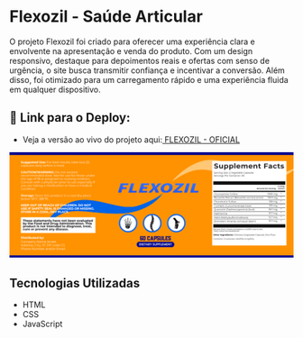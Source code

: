 # Flexozil - Saúde Articular
O projeto Flexozil foi criado para oferecer uma experiência clara e envolvente na apresentação e venda do produto. Com um design responsivo, destaque para depoimentos reais e ofertas com senso de urgência, o site busca transmitir confiança e incentivar a conversão. Além disso, foi otimizado para um carregamento rápido e uma experiência fluida em qualquer dispositivo.
## 🔗 Link para o Deploy: 
* Veja a versão ao vivo do projeto aqui:<a href="https://drs-oficial-flexozil.netlify.app/"> FLEXOZIL - OFICIAL </a>

![tela Flexozil - Oficial](https://raw.githubusercontent.com/DeyvissonRobert/Flexozil-LandingPage/refs/heads/main/img/Mockup%20Flexozil.png)

## Tecnologias Utilizadas
* HTML
* CSS
* JavaScript
